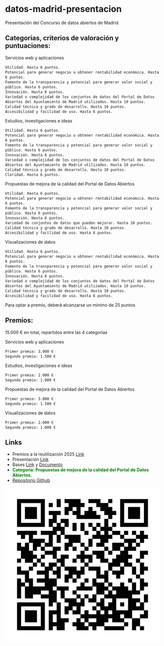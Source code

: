 # datos-madrid-presentacion

Presentación del Concurso de datos abiertos de Madrid

## Categorias, criterios de valoración y puntuaciones: 

Servicios web y aplicaciones

    Utilidad. Hasta 6 puntos.
    Potencial para generar negocio u obtener rentabilidad económica. Hasta 6 puntos.
    Fomento de la transparencia y potencial para generar valor social y público. Hasta 6 puntos.
    Innovación. Hasta 6 puntos.
    Variedad o complejidad de los conjuntos de datos del Portal de Datos Abiertos del Ayuntamiento de Madrid utilizados. Hasta 10 puntos.
    Calidad técnica y grado de desarrollo. Hasta 10 puntos.
    Accesibilidad y facilidad de uso. Hasta 6 puntos.

 

Estudios, investigaciones e ideas

    Utilidad. Hasta 6 puntos.
    Potencial para generar negocio u obtener rentabilidad económica. Hasta 6 puntos.
    Fomento de la transparencia y potencial para generar valor social y público. Hasta 6 puntos.
    Innovación. Hasta 6 puntos.
    Variedad o complejidad de los conjuntos de datos del Portal de Datos Abiertos del Ayuntamiento de Madrid utilizados. Hasta 10 puntos.
    Calidad técnica y grado de desarrollo. Hasta 10 puntos.
    Claridad. Hasta 6 puntos.

 

Propuestas de mejora de la calidad del Portal de Datos Abiertos

    Utilidad. Hasta 6 puntos.
    Potencial para generar negocio u obtener rentabilidad económica. Hasta 6 puntos.
    Fomento de la transparencia y potencial para generar valor social y público. Hasta 6 puntos.
    Innovación. Hasta 6 puntos.
    Variedad de conjuntos de datos que pueden mejorar. Hasta 10 puntos.
    Calidad técnica y grado de desarrollo. Hasta 10 puntos.
    Accesibilidad y facilidad de uso. Hasta 6 puntos.

 

Visualizaciones de datos

    Utilidad. Hasta 6 puntos.
    Potencial para generar negocio u obtener rentabilidad económica. Hasta 6 puntos.
    Fomento de la transparencia y potencial para generar valor social y público. Hasta 6 puntos.
    Innovación. Hasta 6 puntos.
    Variedad o complejidad de los conjuntos de datos del Portal de Datos Abiertos del Ayuntamiento de Madrid utilizados. Hasta 10 puntos.
    Calidad técnica y grado de desarrollo. Hasta 10 puntos.
    Accesibilidad y facilidad de uso. Hasta 6 puntos.

 Para optar a premio, deberá alcanzarse un mínimo de 25 puntos

 

## Premios:

15.000 € en total, repartidos entre las 4 categorías

Servicios web y aplicaciones

    Primer premio: 3.000 €
    Segundo premio: 1.500 €

 

Estudios, investigaciones e ideas

    Primer premio: 2.000 €
    Segundo premio: 1.000 €

 

Propuestas de mejora de la calidad del Portal de Datos Abiertos

    Primer premio: 3.000 €
    Segundo premio: 1.500 €

 

Visualizaciones de datos

    Primer premio: 2.000 €
    Segundo premio: 1.000 €


## Links

- Premios a la reutilización 2025 [Link](https://datos.madrid.es/portal/site/egob/menuitem.3efdb29b813ad8241e830cc2a8a409a0/?vgnextoid=ff7e9b21d6a37910VgnVCM2000001f4a900aRCRD&vgnextchannel=e7a412b9ace9f310VgnVCM100000171f5a0aRCRD&vgnextfmt=default)
- Presentación [Link](https://sede.madrid.es/portal/site/tramites/menuitem.62876cb64654a55e2dbd7003a8a409a0/?vgnextoid=4c0731b003027910VgnVCM1000001d4a900aRCRD&vgnextchannel=23a99c5ffb020310VgnVCM100000171f5a0aRCRD&vgnextfmt=default)
- Bases [Link](https://sede.madrid.es/portal/site/tramites/menuitem.b4c91589e7f6a5d829da39e5a8a409a0/?vgnextoid=d8f12a3a40b17910VgnVCM1000001d4a900aRCRD&vgnextchannel=741d814231ede410VgnVCM1000000b205a0aRCRD&vgnextfmt=default) y [Documento](./varios/boam9895_2291.pdf)
- <strong><span style="color: green;">Categoría: Propuestas de mejora de la calidad del Portal de Datos Abiertos.</span></strong>
- [Repositorio Github](https://github.com/santiagomota/datos-madrid-presentacion)

![](./figs/Concurso_presentacion_Github.svg)